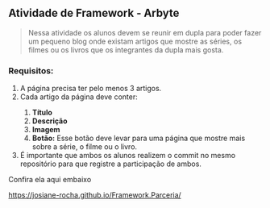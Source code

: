 ## Atividade de Framework - Arbyte

> Nessa atividade os alunos devem se reunir em dupla para poder fazer um pequeno blog onde existam artigos que mostre as séries, os filmes ou os livros que os integrantes da dupla mais gosta.

### Requisitos:
<ol>
    <li>A página precisa ter pelo menos 3 artigos.</li>
    <li>Cada artigo da página deve conter:</li>
    <ol>
        <li><strong>Título</strong></li>
        <li><strong>Descrição</strong></li>
        <li><strong>Imagem</strong></li>
        <li><strong>Botão:</strong> Esse botão deve levar para uma página que mostre mais sobre a série, o filme ou o livro.</li>
    </ol>
<li>É importante que ambos os alunos realizem o commit no mesmo repositório para que registre a participação de ambos.</li>
</ol>

Confira ela aqui embaixo

https://josiane-rocha.github.io/Framework.Parceria/

